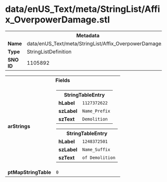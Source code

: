 <h1>data/enUS_Text/meta/StringList/Affix_OverpowerDamage.stl</h1><table><tr><th colspan="100%">Metadata</th></tr><tr><td><b>Name</b></td><td>data/enUS_Text/meta/StringList/Affix_OverpowerDamage.stl</td></tr><tr><td><b>Type</b></td><td>StringListDefinition</td></tr><tr><td><b>SNO ID</b></td><td>1105892</td></tr></table>

<table><tr><th colspan="100%">Fields</th></tr><tr><td><b>arStrings</b></td><td><table><tr><th colspan="100%">StringTableEntry</th></tr><tr><td><b>hLabel</b></td><td><code>1127372622</code></td></tr><tr><td><b>szLabel</b></td><td><code>Name_Prefix</code></td></tr><tr><td><b>szText</b></td><td><code>Demolition</code></td></tr></table>


<table><tr><th colspan="100%">StringTableEntry</th></tr><tr><td><b>hLabel</b></td><td><code>1248372501</code></td></tr><tr><td><b>szLabel</b></td><td><code>Name_Suffix</code></td></tr><tr><td><b>szText</b></td><td><code>of Demolition</code></td></tr></table>


</td></tr><tr><td><b>ptMapStringTable</b></td><td><code>0</code></td></tr></table>


